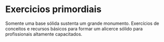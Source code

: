 # Exercicios primordiais
 Somente uma base sólida sustenta um grande monumento. Exercícios de conceitos e recursos básicos para formar um alicerce sólido para profissionais altamente capacitados.